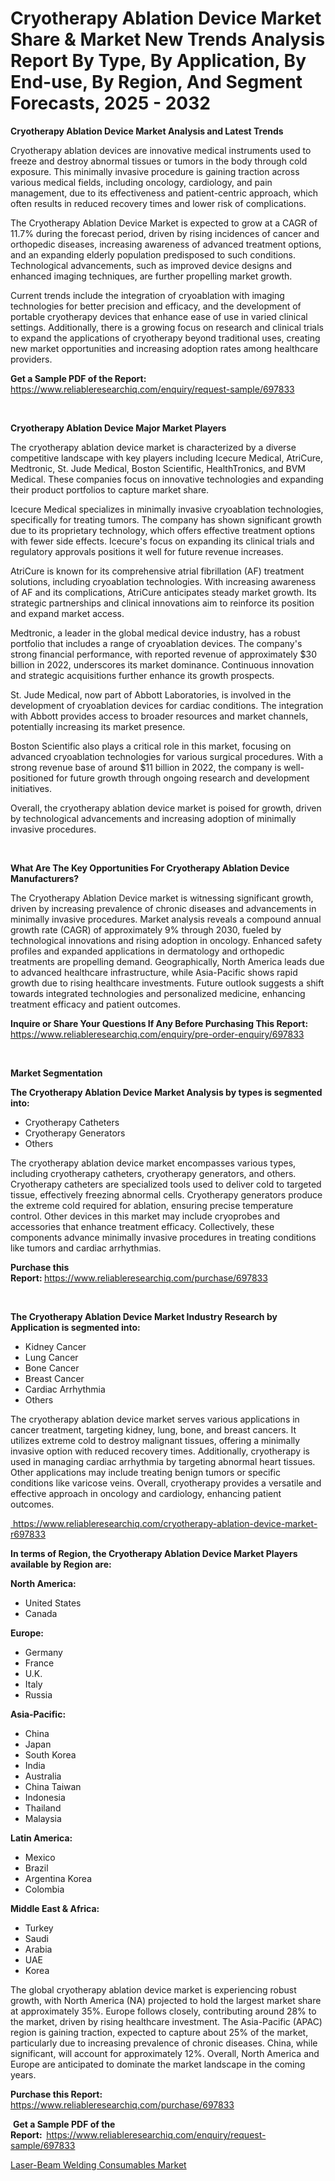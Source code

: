 <p><h1>Cryotherapy Ablation Device Market Share & Market New Trends Analysis Report By Type, By Application, By End-use, By Region, And Segment Forecasts, 2025 - 2032</h1></p><p><strong>Cryotherapy Ablation Device Market Analysis and Latest Trends</strong></p>
<p><p>Cryotherapy ablation devices are innovative medical instruments used to freeze and destroy abnormal tissues or tumors in the body through cold exposure. This minimally invasive procedure is gaining traction across various medical fields, including oncology, cardiology, and pain management, due to its effectiveness and patient-centric approach, which often results in reduced recovery times and lower risk of complications.</p><p>The Cryotherapy Ablation Device Market is expected to grow at a CAGR of 11.7% during the forecast period, driven by rising incidences of cancer and orthopedic diseases, increasing awareness of advanced treatment options, and an expanding elderly population predisposed to such conditions. Technological advancements, such as improved device designs and enhanced imaging techniques, are further propelling market growth.</p><p>Current trends include the integration of cryoablation with imaging technologies for better precision and efficacy, and the development of portable cryotherapy devices that enhance ease of use in varied clinical settings. Additionally, there is a growing focus on research and clinical trials to expand the applications of cryotherapy beyond traditional uses, creating new market opportunities and increasing adoption rates among healthcare providers.</p></p>
<p><strong>Get a Sample PDF of the Report:&nbsp;</strong> <a href="https://www.reliableresearchiq.com/enquiry/request-sample/697833?utm_campaign=3318&utm_medium=2&utm_source=Github&utm_content=ia&utm_term=23032025&utm_id=cryotherapy-ablation-device">https://www.reliableresearchiq.com/enquiry/request-sample/697833</a></p>
<p>&nbsp;</p>
<p><strong>Cryotherapy Ablation Device Major Market Players</strong></p>
<p><p>The cryotherapy ablation device market is characterized by a diverse competitive landscape with key players including Icecure Medical, AtriCure, Medtronic, St. Jude Medical, Boston Scientific, HealthTronics, and BVM Medical. These companies focus on innovative technologies and expanding their product portfolios to capture market share.</p><p>Icecure Medical specializes in minimally invasive cryoablation technologies, specifically for treating tumors. The company has shown significant growth due to its proprietary technology, which offers effective treatment options with fewer side effects. Icecure's focus on expanding its clinical trials and regulatory approvals positions it well for future revenue increases.</p><p>AtriCure is known for its comprehensive atrial fibrillation (AF) treatment solutions, including cryoablation technologies. With increasing awareness of AF and its complications, AtriCure anticipates steady market growth. Its strategic partnerships and clinical innovations aim to reinforce its position and expand market access.</p><p>Medtronic, a leader in the global medical device industry, has a robust portfolio that includes a range of cryoablation devices. The company's strong financial performance, with reported revenue of approximately $30 billion in 2022, underscores its market dominance. Continuous innovation and strategic acquisitions further enhance its growth prospects.</p><p>St. Jude Medical, now part of Abbott Laboratories, is involved in the development of cryoablation devices for cardiac conditions. The integration with Abbott provides access to broader resources and market channels, potentially increasing its market presence.</p><p>Boston Scientific also plays a critical role in this market, focusing on advanced cryoablation technologies for various surgical procedures. With a strong revenue base of around $11 billion in 2022, the company is well-positioned for future growth through ongoing research and development initiatives.</p><p>Overall, the cryotherapy ablation device market is poised for growth, driven by technological advancements and increasing adoption of minimally invasive procedures.</p></p>
<p>&nbsp;</p>
<p><strong>What Are The Key Opportunities For Cryotherapy Ablation Device Manufacturers?</strong></p>
<p><p>The Cryotherapy Ablation Device market is witnessing significant growth, driven by increasing prevalence of chronic diseases and advancements in minimally invasive procedures. Market analysis reveals a compound annual growth rate (CAGR) of approximately 9% through 2030, fueled by technological innovations and rising adoption in oncology. Enhanced safety profiles and expanded applications in dermatology and orthopedic treatments are propelling demand. Geographically, North America leads due to advanced healthcare infrastructure, while Asia-Pacific shows rapid growth due to rising healthcare investments. Future outlook suggests a shift towards integrated technologies and personalized medicine, enhancing treatment efficacy and patient outcomes.</p></p>
<p><strong>Inquire or Share Your Questions If Any Before Purchasing This Report:</strong> <a href="https://www.reliableresearchiq.com/enquiry/pre-order-enquiry/697833?utm_campaign=3318&utm_medium=2&utm_source=Github&utm_content=ia&utm_term=23032025&utm_id=cryotherapy-ablation-device">https://www.reliableresearchiq.com/enquiry/pre-order-enquiry/697833</a></p>
<p>&nbsp;</p>
<p><strong>Market Segmentation</strong></p>
<p><strong>The Cryotherapy Ablation Device Market Analysis by types is segmented into:</strong></p>
<p><ul><li>Cryotherapy Catheters</li><li>Cryotherapy Generators</li><li>Others</li></ul></p>
<p><p>The cryotherapy ablation device market encompasses various types, including cryotherapy catheters, cryotherapy generators, and others. Cryotherapy catheters are specialized tools used to deliver cold to targeted tissue, effectively freezing abnormal cells. Cryotherapy generators produce the extreme cold required for ablation, ensuring precise temperature control. Other devices in this market may include cryoprobes and accessories that enhance treatment efficacy. Collectively, these components advance minimally invasive procedures in treating conditions like tumors and cardiac arrhythmias.</p></p>
<p><strong>Purchase this Report:&nbsp;</strong><a href="https://www.reliableresearchiq.com/purchase/697833?utm_campaign=3318&utm_medium=2&utm_source=Github&utm_content=ia&utm_term=23032025&utm_id=cryotherapy-ablation-device">https://www.reliableresearchiq.com/purchase/697833</a></p>
<p>&nbsp;</p>
<p><strong>The Cryotherapy Ablation Device Market Industry Research by Application is segmented into:</strong></p>
<p><ul><li>Kidney Cancer</li><li>Lung Cancer</li><li>Bone Cancer</li><li>Breast Cancer</li><li>Cardiac Arrhythmia</li><li>Others</li></ul></p>
<p><p>The cryotherapy ablation device market serves various applications in cancer treatment, targeting kidney, lung, bone, and breast cancers. It utilizes extreme cold to destroy malignant tissues, offering a minimally invasive option with reduced recovery times. Additionally, cryotherapy is used in managing cardiac arrhythmia by targeting abnormal heart tissues. Other applications may include treating benign tumors or specific conditions like varicose veins. Overall, cryotherapy provides a versatile and effective approach in oncology and cardiology, enhancing patient outcomes.</p></p>
<p><a href="https://www.reliableresearchiq.com/cryotherapy-ablation-device-market-r697833?utm_campaign=3318&utm_medium=2&utm_source=Github&utm_content=ia&utm_term=23032025&utm_id=cryotherapy-ablation-device">&nbsp;https://www.reliableresearchiq.com/cryotherapy-ablation-device-market-r697833</a></p>
<p><strong>In terms of Region, the Cryotherapy Ablation Device Market Players available by Region are:</strong></p>
<p>
    <p> <strong> North America: </strong>
        <ul>
            <li>United States</li>
            <li>Canada</li>
        </ul>
        </p> 
    <p> <strong> Europe: </strong>
        <ul>
            <li>Germany</li>
            <li>France</li>
            <li>U.K.</li>
            <li>Italy</li>
            <li>Russia</li>
        </ul>
        </p> 
    <p> <strong> Asia-Pacific: </strong>
        <ul>
            <li>China</li>
            <li>Japan</li>
            <li>South Korea</li>
            <li>India</li>
            <li>Australia</li>
            <li>China Taiwan</li>
            <li>Indonesia</li>
            <li>Thailand</li>
            <li>Malaysia</li>
        </ul>
        </p> 
    <p> <strong> Latin America: </strong>
        <ul>
            <li>Mexico</li>
            <li>Brazil</li>
            <li>Argentina Korea</li>
            <li>Colombia</li>
        </ul>
        </p> 
    <p> <strong> Middle East & Africa: </strong>
        <ul>
            <li>Turkey</li>
            <li>Saudi</li>
            <li>Arabia</li>
            <li>UAE</li>
            <li>Korea</li>
        </ul>
    </p>
    </p>
<p><p>The global cryotherapy ablation device market is experiencing robust growth, with North America (NA) projected to hold the largest market share at approximately 35%. Europe follows closely, contributing around 28% to the market, driven by rising healthcare investment. The Asia-Pacific (APAC) region is gaining traction, expected to capture about 25% of the market, particularly due to increasing prevalence of chronic diseases. China, while significant, will account for approximately 12%. Overall, North America and Europe are anticipated to dominate the market landscape in the coming years.</p></p>
<p><strong>Purchase this Report: </strong><a href="https://www.reliableresearchiq.com/purchase/697833?utm_campaign=3318&utm_medium=2&utm_source=Github&utm_content=ia&utm_term=23032025&utm_id=cryotherapy-ablation-device">https://www.reliableresearchiq.com/purchase/697833</a></p>
<p>&nbsp;<strong>Get a Sample PDF of the Report:&nbsp;&nbsp;</strong><a href="https://www.reliableresearchiq.com/enquiry/request-sample/697833?utm_campaign=3318&utm_medium=2&utm_source=Github&utm_content=ia&utm_term=23032025&utm_id=cryotherapy-ablation-device">https://www.reliableresearchiq.com/enquiry/request-sample/697833</a></p>
<p><strong></strong></p>
<p><p><a href="https://github.com/kalsirollija/Market-Research-Report-List-1/blob/main/laser-beam-welding-consumables-market.md?utm_campaign=3318&utm_medium=2&utm_source=Github&utm_content=ia&utm_term=23032025&utm_id=cryotherapy-ablation-device">Laser-Beam Welding Consumables Market</a></p></p>